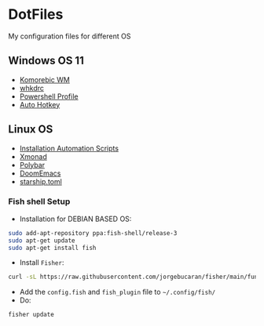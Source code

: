 # DotFiles
My configuration files for different OS

## Windows OS 11

* [Komorebic WM](./Windows/komorebi.json)
* [whkdrc](./Windows/whkdrc)
* [Powershell Profile](./Windows/Microsoft.PowerShell_profile.ps1)
* [Auto Hotkey](./Windows/AHK/)

## Linux OS

* [Installation Automation Scripts](https://github.com/TronTheGamer/Linux-Automation)
* [Xmonad](https://github.com/TronTheGamer/.xmonad)
* [Polybar](https://github.com/TronTheGamer/.config-polybar)
* [DoomEmacs](https://github.com/TronTheGamer/.config-.doom.d)
* [starship.toml](https://github.com/TronTheGamer/.config-starship)

### Fish shell Setup
- Installation for DEBIAN BASED OS:
```sh
sudo add-apt-repository ppa:fish-shell/release-3
sudo apt-get update
sudo apt-get install fish
```
- Install `Fisher`:
```sh
curl -sL https://raw.githubusercontent.com/jorgebucaran/fisher/main/functions/fisher.fish | source && fisher install jorgebucaran/fisher
```

- Add the `config.fish` and `fish_plugin` file to `~/.config/fish/`
- Do:
```fish
fisher update
```

